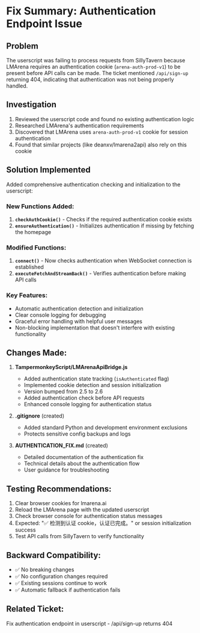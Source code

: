 # Fix Summary: Authentication Endpoint Issue

## Problem
The userscript was failing to process requests from SillyTavern because LMArena requires an authentication cookie (`arena-auth-prod-v1`) to be present before API calls can be made. The ticket mentioned `/api/sign-up` returning 404, indicating that authentication was not being properly handled.

## Investigation
1. Reviewed the userscript code and found no existing authentication logic
2. Researched LMArena's authentication requirements
3. Discovered that LMArena uses `arena-auth-prod-v1` cookie for session authentication
4. Found that similar projects (like deanxv/lmarena2api) also rely on this cookie

## Solution Implemented
Added comprehensive authentication checking and initialization to the userscript:

### New Functions Added:
1. **`checkAuthCookie()`** - Checks if the required authentication cookie exists
2. **`ensureAuthentication()`** - Initializes authentication if missing by fetching the homepage

### Modified Functions:
1. **`connect()`** - Now checks authentication when WebSocket connection is established
2. **`executeFetchAndStreamBack()`** - Verifies authentication before making API calls

### Key Features:
- Automatic authentication detection and initialization
- Clear console logging for debugging
- Graceful error handling with helpful user messages
- Non-blocking implementation that doesn't interfere with existing functionality

## Changes Made:
1. **TampermonkeyScript/LMArenaApiBridge.js**
   - Added authentication state tracking (`isAuthenticated` flag)
   - Implemented cookie detection and session initialization
   - Version bumped from 2.5 to 2.6
   - Added authentication check before API requests
   - Enhanced console logging for authentication status

2. **.gitignore** (created)
   - Added standard Python and development environment exclusions
   - Protects sensitive config backups and logs

3. **AUTHENTICATION_FIX.md** (created)
   - Detailed documentation of the authentication fix
   - Technical details about the authentication flow
   - User guidance for troubleshooting

## Testing Recommendations:
1. Clear browser cookies for lmarena.ai
2. Reload the LMArena page with the updated userscript
3. Check browser console for authentication status messages
4. Expected: "✅ 检测到认证 cookie，认证已完成。" or session initialization success
5. Test API calls from SillyTavern to verify functionality

## Backward Compatibility:
- ✅ No breaking changes
- ✅ No configuration changes required
- ✅ Existing sessions continue to work
- ✅ Automatic fallback if authentication fails

## Related Ticket:
Fix authentication endpoint in userscript - /api/sign-up returns 404
